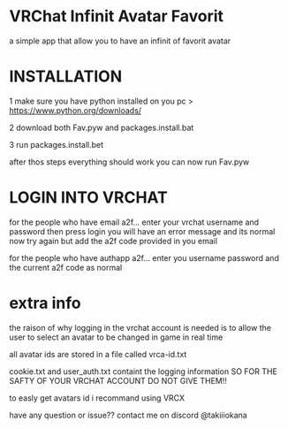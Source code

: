 # VRChat Infinit Avatar Favorit
a simple app that allow you to have an infinit of favorit avatar

# INSTALLATION

1 make sure you have python installed on you pc > https://www.python.org/downloads/

2 download both Fav.pyw and packages.install.bat

3 run packages.install.bet

after thos steps everything should work you can now run Fav.pyw

# LOGIN INTO VRCHAT
for the people who have email a2f...
enter your vrchat username and password then press login you will have an error message and its normal now try again but add the a2f code provided in you email

for the people who have authapp a2f...
enter you username password and the current a2f code as normal

# extra info

the raison of why logging in the vrchat account is needed is to allow the user to select an avatar to be changed in game in real time

all avatar ids are stored in a file called vrca-id.txt

cookie.txt and user_auth.txt containt the logging information SO FOR THE SAFTY OF YOUR VRCHAT ACCOUNT DO NOT GIVE THEM!! 

to easly get avatars id i recommand using VRCX

have any question or issue?? contact me on discord @takiiiokana
